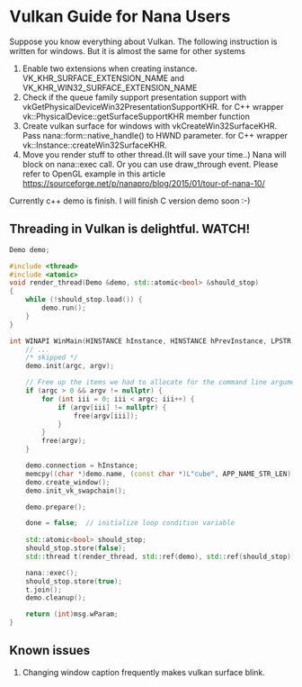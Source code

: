 # Vulkan Guide for Nana Users

Suppose you know everything about Vulkan. The following instruction is written for windows. But it is almost the same for other systems

1. Enable two extensions when creating instance. VK_KHR_SURFACE_EXTENSION_NAME and VK_KHR_WIN32_SURFACE_EXTENSION_NAME
2. Check if the queue family support presentation support with vkGetPhysicalDeviceWin32PresentationSupportKHR. for C++ wrapper vk::PhysicalDevice::getSurfaceSupportKHR member function
3. Create vulkan surface for windows with vkCreateWin32SurfaceKHR. Pass nana::form::native_handle() to HWND parameter. for C++ wrapper vk::Instance::createWin32SurfaceKHR.
4. Move you render stuff to other thread.(It will save your time..) Nana will block on nana::exec call. Or you can use draw_through event. Please refer to OpenGL example in this article https://sourceforge.net/p/nanapro/blog/2015/01/tour-of-nana-10/

Currently c++ demo is finish. I will finish C version demo soon :-)

## Threading in Vulkan is delightful. WATCH!
```cpp
Demo demo;

#include <thread>
#include <atomic>
void render_thread(Demo &demo, std::atomic<bool> &should_stop) 
{
	while (!should_stop.load()) {
		demo.run();
	}
}

int WINAPI WinMain(HINSTANCE hInstance, HINSTANCE hPrevInstance, LPSTR pCmdLine, int nCmdShow) {
    // ...
    /* skipped */
    demo.init(argc, argv);

    // Free up the items we had to allocate for the command line arguments.
    if (argc > 0 && argv != nullptr) {
        for (int iii = 0; iii < argc; iii++) {
            if (argv[iii] != nullptr) {
                free(argv[iii]);
            }
        }
        free(argv);
    }

    demo.connection = hInstance;
	memcpy((char *)demo.name, (const char *)L"cube", APP_NAME_STR_LEN);
    demo.create_window();
    demo.init_vk_swapchain();

    demo.prepare();

    done = false;  // initialize loop condition variable
	
    std::atomic<bool> should_stop;
    should_stop.store(false);
    std::thread t(render_thread, std::ref(demo), std::ref(should_stop));

    nana::exec();
    should_stop.store(true);
    t.join();
    demo.cleanup();

    return (int)msg.wParam;
}
```

## Known issues

1. Changing window caption frequently makes vulkan surface blink.